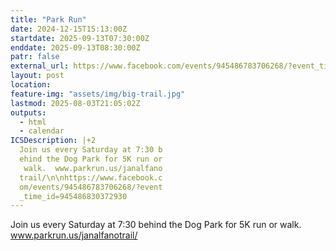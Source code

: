 ```yaml
---
title: "Park Run"
date: 2024-12-15T15:13:00Z
startdate: 2025-09-13T07:30:00Z
enddate: 2025-09-13T08:30:00Z
patr: false
external_url: https://www.facebook.com/events/945486783706268/?event_time_id=945486830372930
layout: post
location: 
feature-img: "assets/img/big-trail.jpg"
lastmod: 2025-08-03T21:05:02Z
outputs:
  - html
  - calendar
ICSDescription: |+2
  Join us every Saturday at 7:30 b  ehind the Dog Park for 5K run or   walk.  www.parkrun.us/janalfano  trail/\n\nhttps://www.facebook.c  om/events/945486783706268/?event  _time_id=945486830372930
---
```


Join us every Saturday at 7&#58;30 behind the Dog Park for 5K run or walk.  www.parkrun.us/janalfanotrail/<br>
  <br>
  
